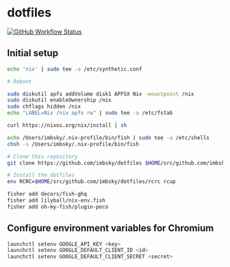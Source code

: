 # dotfiles

[![GitHub Workflow Status](https://img.shields.io/github/workflow/status/imbsky/dotfiles/Main%20workflow?style=flat-square)](https://github.com/imbsky/dotfiles/actions)

## Initial setup

```bash
echo 'nix' | sudo tee -a /etc/synthetic.conf

# Reboot

sudo diskutil apfs addVolume disk1 APFSX Nix -mountpoint /nix
sudo diskutil enableOwnership /nix
sudo chflags hidden /nix
echo "LABEL=Nix /nix apfs rw" | sudo tee -a /etc/fstab

curl https://nixos.org/nix/install | sh
```

```bash
echo /Users/imbsky/.nix-profile/bin/fish | sudo tee -a /etc/shells
chsh -s /Users/imbsky/.nix-profile/bin/fish
```

```bash
# Clone this repository
git clone https://github.com/imbsky/dotfiles $HOME/src/github.com/imbsky/dotfiles

# Install the dotfiles
env RCRC=$HOME/src/github.com/imbsky/dotfiles/rcrc rcup
```

```bash
fisher add decors/fish-ghq
fisher add lilyball/nix-env.fish
fisher add oh-my-fish/plugin-peco
```

## Configure environment variables for Chromium

```bash
launchctl setenv GOOGLE_API_KEY <key>
launchctl setenv GOOGLE_DEFAULT_CLIENT_ID <id>
launchctl setenv GOOGLE_DEFAULT_CLIENT_SECRET <secret>
```
